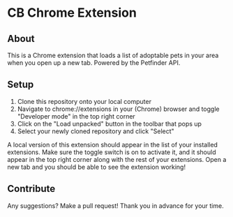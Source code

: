 # CB Chrome Extension

## About

This is a Chrome extension that loads a list of adoptable pets in your area when you open up a new tab. Powered by the Petfinder API.

## Setup

1. Clone this repository onto your local computer
2. Navigate to chrome://extensions in your (Chrome) browser and toggle "Developer mode" in the top right corner
3. Click on the "Load unpacked" button in the toolbar that pops up
4. Select your newly cloned repository and click "Select"

A local version of this extension should appear in the list of your installed extensions.
Make sure the toggle switch is on to activate it, and it should appear in the top right corner
along with the rest of your extensions. Open a new tab and you should be able to see the extension working!

## Contribute

Any suggestions? Make a pull request! Thank you in advance for your time.